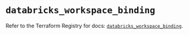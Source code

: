# `databricks_workspace_binding`

Refer to the Terraform Registry for docs: [`databricks_workspace_binding`](https://registry.terraform.io/providers/databricks/databricks/1.59.0/docs/resources/workspace_binding).
